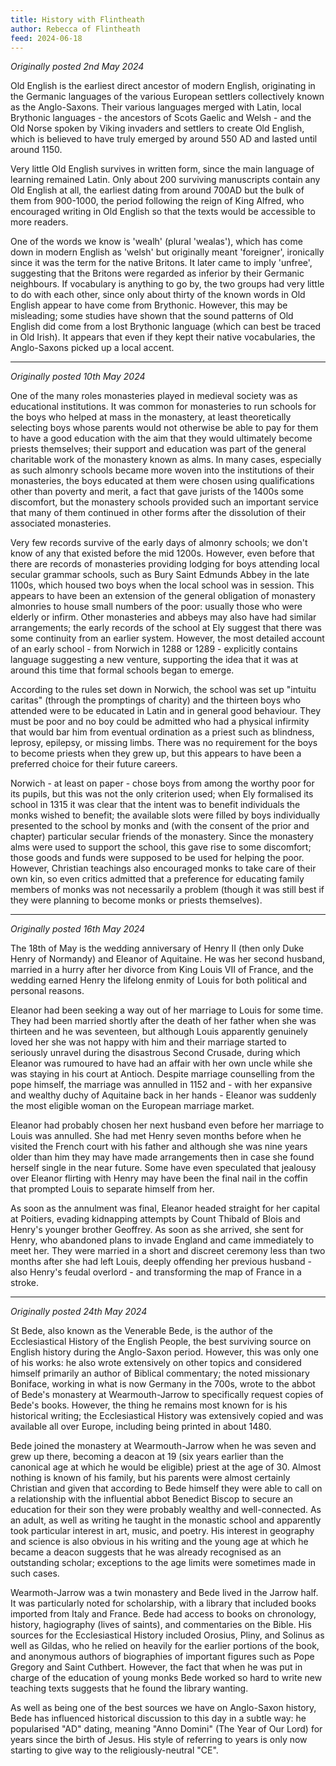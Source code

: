 ```yaml
---
title: History with Flintheath
author: Rebecca of Flintheath
feed: 2024-06-18
---
```


_Originally posted 2nd May 2024_

Old English is the earliest direct ancestor of modern English, originating in the Germanic languages of the various European settlers collectively known as the Anglo-Saxons. Their various languages merged with Latin, local Brythonic languages - the ancestors of Scots Gaelic and Welsh - and the Old Norse spoken by Viking invaders and settlers to create Old English, which is believed to have truly emerged by around 550 AD and lasted until around 1150.

Very little Old English survives in written form, since the main language of learning remained Latin. Only about 200 surviving manuscripts contain any Old English at all, the earliest dating from around 700AD but the bulk of them from 900-1000, the period following the reign of King Alfred, who encouraged writing in Old English so that the texts would be accessible to more readers.

One of the words we know is 'wealh' (plural 'wealas'), which has come down in modern English as 'welsh' but originally meant 'foreigner', ironically since it was the term for the native Britons. It later came to imply 'unfree', suggesting that the Britons were regarded as inferior by their Germanic neighbours. If vocabulary is anything to go by, the two groups had very little to do with each other, since only about thirty of the known words in Old English appear to have come from Brythonic. However, this may be misleading; some studies have shown that the sound patterns of Old English did come from a lost Brythonic language (which can best be traced in Old Irish). It appears that even if they kept their native vocabularies, the Anglo-Saxons picked up a local accent.

-----------------------------------

_Originally posted 10th May 2024_

One of the many roles monasteries played in medieval society was as educational institutions. It was common for monasteries to run schools for the boys who helped at mass in the monastery, at least theoretically selecting boys whose parents would not otherwise be able to pay for them to have a good education with the aim that they would ultimately become priests themselves; their support and education was part of the general charitable work of the monastery known as alms. In many cases, especially as such almonry schools became more woven into the institutions of their monasteries, the boys educated at them were chosen using qualifications other than poverty and merit, a fact that gave jurists of the 1400s some discomfort, but the monastery schools provided such an important service that many of them continued in other forms after the dissolution of their associated monasteries.

Very few records survive of the early days of almonry schools; we don't know of any that existed before the mid 1200s. However, even before that there are records of monasteries providing lodging for boys attending local secular grammar schools, such as Bury Saint Edmunds Abbey in the late 1100s, which housed two boys when the local school was in session. This appears to have been an extension of the general obligation of monastery almonries to house small numbers of the poor: usually those who were elderly or infirm. Other monasteries and abbeys may also have had similar arrangements; the early records of the school at Ely suggest that there was some continuity from an earlier system. However, the most detailed account of an early school - from Norwich in 1288 or 1289 - explicitly contains language suggesting a new venture, supporting the idea that it was at around this time that formal schools began to emerge.

According to the rules set down in Norwich, the school was set up "intuitu caritas" (through the promptings of charity) and the thirteen boys who attended were to be educated in Latin and in general good behaviour. They must be poor and no boy could be admitted who had a physical infirmity that would bar him from eventual ordination as a priest such as blindness, leprosy, epilepsy, or missing limbs. There was no requirement for the boys to become priests when they grew up, but this appears to have been a preferred choice for their future careers.

Norwich - at least on paper - chose boys from among the worthy poor for its pupils, but this was not the only criterion used; when Ely formalised its school in 1315 it was clear that the intent was to benefit individuals the monks wished to benefit; the available slots were filled by boys individually presented to the school by monks and (with the consent of the prior and chapter) particular secular friends of the monastery. Since the monastery alms were used to support the school, this gave rise to some discomfort; those goods and funds were supposed to be used for helping the poor. However, Christian teachings also encouraged monks to take care of their own kin, so even critics admitted that a preference for educating family members of monks was not necessarily a problem (though it was still best if they were planning to become monks or priests themselves).

-----------------------------------

_Originally posted 16th May 2024_

The 18th of May is the wedding anniversary of Henry II (then only Duke Henry of Normandy) and Eleanor of Aquitaine. He was her second husband, married in a hurry after her divorce from King Louis VII of France, and the wedding earned Henry the lifelong enmity of Louis for both political and personal reasons.

Eleanor had been seeking a way out of her marriage to Louis for some time. They had been married shortly after the death of her father when she was thirteen and he was seventeen, but although Louis apparently genuinely loved her she was not happy with him and their marriage started to seriously unravel during the disastrous Second Crusade, during which Eleanor was rumoured to have had an affair with her own uncle while she was staying in his court at Antioch. Despite marriage counselling from the pope himself, the marriage was annulled in 1152 and - with her expansive and wealthy duchy of Aquitaine back in her hands - Eleanor was suddenly the most eligible woman on the European marriage market.

Eleanor had probably chosen her next husband even before her marriage to Louis was annulled. She had met Henry seven months before when he visited the French court with his father and although she was nine years older than him they may have made arrangements then in case she found herself single in the near future. Some have even speculated that jealousy over Eleanor flirting with Henry may have been the final nail in the coffin that prompted Louis to separate himself from her.

As soon as the annulment was final, Eleanor headed straight for her capital at Poitiers, evading kidnapping attempts by Count Thibald of Blois and Henry's younger brother Geoffrey. As soon as she arrived, she sent for Henry, who abandoned plans to invade England and came immediately to meet her. They were married in a short and discreet ceremony less than two months after she had left Louis, deeply offending her previous husband - also Henry's feudal overlord - and transforming the map of France in a stroke.

-----------------------------------

_Originally posted 24th May 2024_

St Bede, also known as the Venerable Bede, is the author of the Ecclesiastical History of the English People, the best surviving source on English history during the Anglo-Saxon period. However, this was only one of his works: he also wrote extensively on other topics and considered himself primarily an author of Biblical commentary; the noted missionary Boniface, working in what is now Germany in the 700s, wrote to the abbot of Bede's monastery at Wearmouth-Jarrow to specifically request copies of Bede's books. However, the thing he remains most known for is his historical writing; the Ecclesiastical History was extensively copied and was available all over Europe, including being printed in about 1480.

Bede joined the monastery at Wearmouth-Jarrow when he was seven and grew up there, becoming a deacon at 19 (six years earlier than the canonical age at which he would be eligible) priest at the age of 30. Almost nothing is known of his family, but his parents were almost certainly Christian and given that according to Bede himself they were able to call on a relationship with the influential abbot Benedict Biscop to secure an education for their son they were probably wealthy and well-connected. As an adult, as well as writing he taught in the monastic school and apparently took particular interest in art, music, and poetry. His interest in geography and science is also obvious in his writing and the young age at which he became a deacon suggests that he was already recognised as an outstanding scholar; exceptions to the age limits were sometimes made in such cases.

Wearmoth-Jarrow was a twin monastery and Bede lived in the Jarrow half. It was particularly noted for scholarship, with a library that included books imported from Italy and France. Bede had access to books on chronology, history, hagiography (lives of saints), and commentaries on the Bible. His sources for the Ecclesiastical History included Orosius, Pliny, and Solinus as well as Gildas, who he relied on heavily for the earlier portions of the book, and anonymous authors of biographies of important figures such as Pope Gregory and Saint Cuthbert. However, the fact that when he was put in charge of the education of young monks Bede worked so hard to write new teaching texts suggests that he found the library wanting.

As well as being one of the best sources we have on Anglo-Saxon history, Bede has influenced historical discussion to this day in a subtle way: he popularised "AD" dating, meaning "Anno Domini" (The Year of Our Lord) for years since the birth of Jesus. His style of referring to years is only now starting to give way to the religiously-neutral "CE".